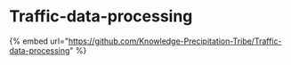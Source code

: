 # Traffic-data-processing

{% embed url="https://github.com/Knowledge-Precipitation-Tribe/Traffic-data-processing" %}



